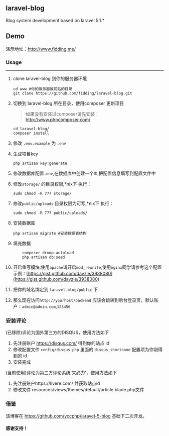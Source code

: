 ## laravel-blog

Blog system development based on laravel  5.1.*

## Demo

演示地址：http://www.fidding.me/

### Usage
---
1. clone laravel-blog 到你的服务器环境

	```
	cd www #你的服务器放网站的目录
	git clone https://github.com/fidding/laravel-blog.git
	```

2. 切换到 laravel-blog 所在目录，使用composer 更新项目

	> 如果没有安装过composer请先安装：<br>
 	http://www.phpcomposer.com/
	```
	cd laravel-blog/
	composer install
	```

3. 修改 `.env.example` 为 `.env`

4. 生成项目key
   ```
   php artisan key:generate
   ```

5. 修改数据库配置`.env`,在数据库中创建一个`库`,把配置信息填写到配置文件中

6. 修改`storage/` 的目录权限,*nix下 执行：

    ```
    sudo chmod -R 777 storage/
    ```

7. 修改`public/uploads` 目录权限为可写,*nix下 执行：

    ```
    sudo chmod -R 777 public/uploads/

    ```


8. 安装数据库

    ```
    php artisan migrate #安装数据表结构
    ```

9. 填充数据

	```
        composer drump-autoload
		php artisan db:seed
	```


10. 开启重写模块:使用`apache`请开启`mod_rewrite`,使用`nginx`同学请参考这个配置示例：[https://gist.github.com/davzie/3938080](https://gist.github.com/davzie/3938080)


11. 把你的域名绑定到 `laravel-blog/public` 下

12. 那么现在访问`http://yourhost/backend` 应该会跳转到后台登录页，默认账户：`admin@admin.com`,`123456`




### 安装评论

(已移除)评论为国外第三方的DISQUS，使用方法如下

1. 先注册账户 https://disqus.com/ 得到你的站点 id
2. 修改配置文件 `config/disqus.php` 里面的 `disqus_shortname` 配置项为你刚得到的 id
3. 安装完成

(当前使用)评论为第三方评论系统'来必力'，使用方法如下

1. 先注册账户https://livere.com/ 并获取站点id
2. 修改文件 resources/views/themes/default/article.blade.php文件


### 借鉴

该博客在 https://github.com/yccphp/laravel-5-blog 基础下二次开发。

#### 感谢支持！
